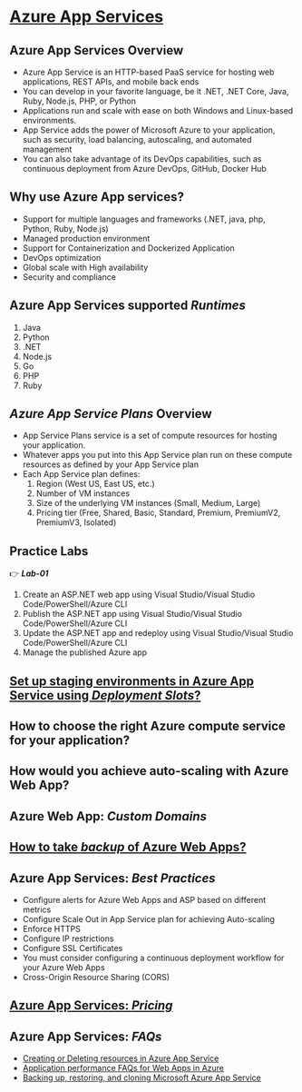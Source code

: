 # [Azure App Services](https://learn.microsoft.com/en-us/azure/app-service/)

## Azure App Services Overview
   - Azure App Service is an HTTP-based PaaS service for hosting web applications, REST APIs, and mobile back ends
   - You can develop in your favorite language, be it .NET, .NET Core, Java, Ruby, Node.js, PHP, or Python
   - Applications run and scale with ease on both Windows and Linux-based environments.
   - App Service adds the power of Microsoft Azure to your application, such as security, load balancing, autoscaling, and automated management
   - You can also take advantage of its DevOps capabilities, such as continuous deployment from Azure DevOps, GitHub, Docker Hub

## Why use Azure App services?
   - Support for multiple languages and frameworks (.NET, java, php, Python, Ruby, Node.js)
   - Managed production environment
   - Support for Containerization and Dockerized Application
   - DevOps optimization
   - Global scale with High availability
   - Security and compliance

## Azure App Services supported *Runtimes*
   1) Java
   2) Python
   3) .NET
   4) Node.js
   5) Go
   6) PHP
   7) Ruby

## *Azure App Service Plans* Overview
   - App Service Plans service is a set of compute resources for hosting your application.
   - Whatever apps you put into this App Service plan run on these compute resources as defined by your App Service plan
   - Each App Service plan defines:
     1) Region (West US, East US, etc.)
     2) Number of VM instances
     3) Size of the underlying VM instances (Small, Medium, Large)
     4) Pricing tier (Free, Shared, Basic, Standard, Premium, PremiumV2, PremiumV3, Isolated)

## Practice Labs

👉 <b>*Lab-01*</b>
1) Create an ASP.NET web app using Visual Studio/Visual Studio Code/PowerShell/Azure CLI</br>
2) Publish the ASP.NET app using Visual Studio/Visual Studio Code/PowerShell/Azure CLI</br>
3) Update the ASP.NET app and redeploy using Visual Studio/Visual Studio Code/PowerShell/Azure CLI</br>
4) Manage the published Azure app</br>

## [Set up staging environments in Azure App Service using *Deployment Slots*?](https://learn.microsoft.com/en-us/azure/app-service/deploy-staging-slots?tabs=portal)

## How to choose the right Azure compute service for your application?

## How would you achieve auto-scaling with Azure Web App?

## Azure Web App: *Custom Domains*

## [How to take *backup* of Azure Web Apps?](https://learn.microsoft.com/en-us/azure/app-service/manage-backup?tabs=portal)

## Azure App Services: *Best Practices*
   - Configure alerts for Azure Web Apps and ASP based on different metrics
   - Configure Scale Out in App Service plan for achieving Auto-scaling
   - Enforce HTTPS
   - Configure IP restrictions
   - Configure SSL Certificates
   - You must consider configuring a continuous deployment workflow for your Azure Web Apps
   - Cross-Origin Resource Sharing (CORS)

## [Azure App Services: *Pricing*](https://azure.microsoft.com/en-in/pricing/details/app-service/windows/)

## Azure App Services: *FAQs*
   - [Creating or Deleting resources in Azure App Service](https://learn.microsoft.com/en-us/troubleshoot/azure/app-service/create-delete-resources-faq)
   - [Application performance FAQs for Web Apps in Azure](https://learn.microsoft.com/en-us/troubleshoot/azure/app-service/web-apps-performance-faqs)
   - [Backing up, restoring, and cloning Microsoft Azure App Service](https://learn.microsoft.com/en-us/troubleshoot/azure/app-service/backing-up-restoring-and-cloning-microsoft-azure-app-services)

